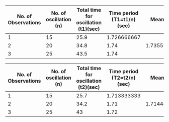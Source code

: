 No. of  Observations|No. of oscillation (n)|Total time for oscillation (t1)(sec)|Time period (T1=t1/n)(sec)|Mean(T1)
--------------------|----------------------|------------------------------------|--------------------------|-----------
1                   |15                    |25.9                                |1.726666667               |
2                   |20                    |34.8                                |1.74                      |1.735555556
3                   |25                    |43.5                                |1.74                      |



No. of  Observations|No. of oscillation (n)|Total time for oscillation (t2)(sec)|Time period (T2=t2/n)(sec)|Mean(T2)
--------------------|----------------------|------------------------------------|--------------------------|-----------
1                   |15                    |25.7                                |1.713333333               |
2                   |20                    |34.2                                |1.71                      |1.714444444
3                   |25                    |43                                  |1.72                      |



